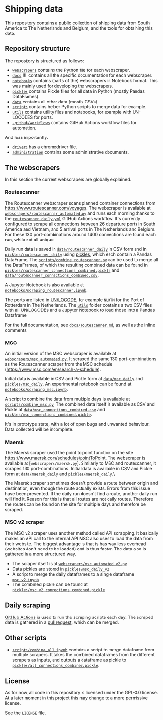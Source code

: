 # Shipping data
This repository contains a public collection of shipping data from South America to The Netherlands and Belgium, and the tools for obtaining this data.

## Repository structure
The repository is structured as follows:
 - [`webscrapers`](webscrapers) contains the Python file for each webscraper.
 - [`docs`](docs) !!!! contains all the specific documentation for each webscraper.
 - [`notebooks`](notebooks) contains (parts of the) webscrapers in Notebook format. This was mainly used for developing the webscrapers.
 - [`pickles`](pickles) contains Pickle files for all data in Python (mostly Pandas DataFrames).
 - [`data`](data) contains all other data (mostly CSVs).
 - [`scripts`](scripts) contains helper Python scripts to merge data for example.
 - [`utils`](utils) contains utility files and notebooks, for example with UN-LOCODES for ports.
 - [`.github/workflows`](.github/workflows) contains GitHub Actions workflow files for automation.

And less importantly:
 - [`drivers`](drivers) has a chromedriver file.
 - [`administration`](administration) contains some administrative documents.

## The webscrapers
In this section the current webscrapers are globally explained.

### Routescanner

The Routescanner webscraper scans planned container connections from https://www.routescanner.com/voyages. The webscraper is available at [`webscrapers/routescanner_automated.py`](webscrapers/routescanner_automated.py) and runs each morning thanks to the [`routescanner_daily.yml`](.github/workflows/routescanner_daily.yml) GitHub Actions workflow. It's currently configured to scrape all connections between 26 departure ports in South America and Vietnam, and 5 arrival ports in The Netherlands and Belgium. For these 130 port-combinations around 1400 connections are found each run, while not all unique.

Daily run data is saved in [`data/routescanner_daily`](data/routescanner_daily) in CSV form and in [`pickles/routescanner_daily`](pickles/routescanner_daily) using [pickles](https://docs.python.org/3/library/pickle.html), which each contain a Pandas DataFrame. The [`scripts/combine_routescanner.py`](scripts/combine_routescanner.py) can be used to merge all the DataFrames, of which the resulting combined data can be found in [`pickles/routescanner_connections_combined.pickle`](pickles/routescanner_connections_combined.pickle) and [`data/routescanner_connections_combined.csv`](data/routescanner_connections_combined.csv).

A Jupyter Notebook is also available at [`notebooks/scraping_routescanner.ipynb`](notebooks/scraping_routescanner.ipynb).

The ports are listed in [UN/LOCODE](https://unece.org/trade/cefact/unlocode-code-list-country-and-territory), for example `NLRTM` for the Port of Rotterdam in The Netherlands. The [`utils`](utils) folder contains a two CSV files with all UN/LOCODEs and a Jupyter Notebook to load those into a Pandas Dataframe.

For the full documentation, see [`docs/routescanner.md`](docs/routescanner.md), as well as the inline comments.

### MSC

An initial version of the MSC webscraper is available at [`webscrapers/msc_automated.py`](webscrapers/msc_automated.py). It scraped the same 130 port-combinations as the Routescanner scraper from the MSC schedule (https://www.msc.com/en/search-a-schedule).

Initial data is available in CSV and Pickle form at [`data/msc_daily`](data/msc_daily) and [`pickles/msc_daily`](pickles/msc_daily). An experimental notebook can be found at [`notebooks/scraping_msc.ipynb`](notebooks/scraping_msc.ipynb).

A script to combine the data from multiple days is available at [`scripts/combine_msc.py`](scripts/combine_msc.py). The combined data itself is available as CSV and Pickle at [`data/msc_connections_combined.csv`](data/msc_connections_combined.csv) and [`pickles/msc_connections_combined.pickle`](pickles/msc_connections_combined.pickle).

It's in prototype state, with a lot of open bugs and unwanted behaviour. Data collected will be incomplete.

### Maersk

The Maersk scraper used the point to point function on the site https://www.maersk.com/schedules/pointToPoint. The webscraper is available at [`webscrapers/maersk.py`]. Similarly to MSC and routescanner, it scrapes 130 port-combinations. Initial data is available in CSV and Pickle form at [`data/maersk_daily`](data/msc_daily) and [`pickles/maersk_daily`](pickles/msc_daily).\

The Maersk scraper sometimes doesn't provide a route between origin and destination, even though the route actually exists. Errors from this issue have been prevented.
If the daily run doesn't find a route, another daily run will find it. Reason for this is that all routes are not daily routes. Therefore the routes can be found on the site for multiple days and therefore be scraped.

### MSC v2 scraper
The MSC v2 scraper uses another method called API scrapping. It basically makes an API call to the internal API MSC also uses to load the data from their website. The biggest advantage is that is has way less overhead (websites don't need te be loaded) and is thus faster. The data also is gathered in a more structured way.
- The scraper itself is at [`webscrapers/msc_automated_v2.py`](webscrapers/msc_automated_v2.py)
- Data pickles are stored in [`pickles/msc_daily_v2`](pickles/msc_daily_v2)
- A script to merge the daily dataframes to a single dataframe [`msc_v2.ipynb`](scripts/msc_v2.ipynb)
- The combined pickle can be found at [`pickles/msc_v2_connections_combined.pickle`](pickles/msc_v2_connections_combined.pickle)

## Daily scraping
[GitHub Actions](https://docs.github.com/en/actions) is used to run the scraping scripts each day. The scraped data is gathered in a [pull request](https://github.com/EwoutH/shipping-data/pulls), which can be merged.

## Other scripts
- [`scripts/combine_all.ipynb`](scripts/combine_all.ipynb) contains a script to merge dataframe from multiple scrapers. It takes the combined dataframes from the different scrapers as inputs, and outputs a dataframe as pickle to [`pickles/all_connections_combined.pickle`](pickles/all_connections_combined.pickle).

## License
As for now, all code in this repository is licensed under the GPL-3.0 license. At a later moment in this project this may change to a more permissive license.

See the [`LICENSE`](LICENSE) file.
